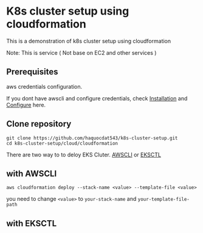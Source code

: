 # K8s cluster setup using cloudformation
This is a demonstration of k8s cluster setup using cloudformation

Note: This is service ( Not base on EC2 and other services )
## Prerequisites
aws credentials configuration.

If you dont have awscli and configure credentials, check [Installation](https://docs.aws.amazon.com/cli/latest/userguide/getting-started-install.html) and [Configure](https://docs.aws.amazon.com/cli/latest/reference/configure/) here.
## Clone repository
```
git clone https://github.com/haquocdat543/k8s-cluster-setup.git
cd k8s-cluster-setup/cloud/cloudformation
```
There are two way to to deloy EKS Cluter. [AWSCLI](https://docs.aws.amazon.com/cli/latest/reference/eks/create-cluster.html) or [EKSCTL](https://eksctl.io/installation/)
## with AWSCLI
```
aws cloudformation deploy --stack-name <value> --template-file <value>
```
you need to change `<value>` to `your-stack-name` and `your-template-file-path`
## with EKSCTL
